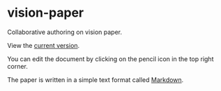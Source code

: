 # vision-paper

Collaborative authoring on vision paper.

View the [current version](main.md).

You can edit the document by clicking on the pencil icon in the top right corner.

The paper is written in a simple text format called
[Markdown](https://docs.github.com/en/get-started/writing-on-github/getting-started-with-writing-and-formatting-on-github/basic-writing-and-formatting-syntax).




